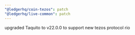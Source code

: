 ```yaml
---
"@ledgerhq/coin-tezos": patch
"@ledgerhq/live-common": patch
---
```


upgraded Taquito to v22.0.0 to support new tezos protocol rio
